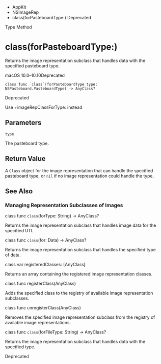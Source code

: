 

- AppKit
- NSImageRep
-  class(forPasteboardType:) Deprecated

Type Method

# class(forPasteboardType:)

Returns the image representation subclass that handles data with the specified pasteboard type.

macOS 10.0–10.10Deprecated

``` source
class func `class`(forPasteboardType type: NSPasteboard.PasteboardType) -> AnyClass?
```

Deprecated

Use +imageRepClassForType: instead

## Parameters 

`type`  

The pasteboard type.

## Return Value

A `Class` object for the image representation that can handle the specified pasteboard type, or `nil` if no image representation could handle the type.

## See Also

### Managing Representation Subclasses of Images

class func `class`(forType: String) -> AnyClass?

Returns the image representation subclass that handles image data for the specified UTI.

class func `class`(for: Data) -> AnyClass?

Returns the image representation subclass that handles the specified type of data.

class var registeredClasses: [AnyClass]

Returns an array containing the registered image representation classes.

class func registerClass(AnyClass)

Adds the specified class to the registry of available image representation subclasses.

class func unregisterClass(AnyClass)

Removes the specified image representation subclass from the registry of available image representations.

class func `class`(forFileType: String) -> AnyClass?

Returns the image representation subclass that handles data with the specified type.

Deprecated


